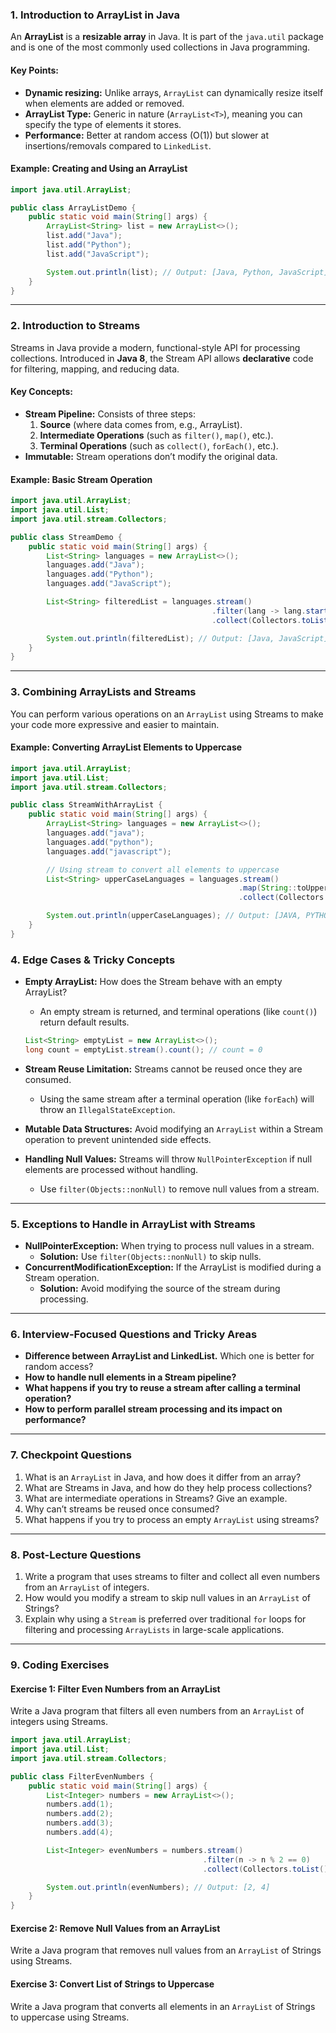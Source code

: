 ### 1. **Introduction to ArrayList in Java**
An **ArrayList** is a **resizable array** in Java. It is part of the `java.util` package and is one of the most commonly used collections in Java programming.

#### Key Points:
- **Dynamic resizing:** Unlike arrays, `ArrayList` can dynamically resize itself when elements are added or removed.
- **ArrayList Type:** Generic in nature (`ArrayList<T>`), meaning you can specify the type of elements it stores.
- **Performance:** Better at random access (O(1)) but slower at insertions/removals compared to `LinkedList`.

#### Example: Creating and Using an ArrayList
```java
import java.util.ArrayList;

public class ArrayListDemo {
    public static void main(String[] args) {
        ArrayList<String> list = new ArrayList<>();
        list.add("Java");
        list.add("Python");
        list.add("JavaScript");

        System.out.println(list); // Output: [Java, Python, JavaScript]
    }
}
```

---

### 2. **Introduction to Streams**
Streams in Java provide a modern, functional-style API for processing collections. Introduced in **Java 8**, the Stream API allows **declarative** code for filtering, mapping, and reducing data.

#### Key Concepts:
- **Stream Pipeline:** Consists of three steps:
  1. **Source** (where data comes from, e.g., ArrayList).
  2. **Intermediate Operations** (such as `filter()`, `map()`, etc.).
  3. **Terminal Operations** (such as `collect()`, `forEach()`, etc.).
- **Immutable:** Stream operations don’t modify the original data.

#### Example: Basic Stream Operation
```java
import java.util.ArrayList;
import java.util.List;
import java.util.stream.Collectors;

public class StreamDemo {
    public static void main(String[] args) {
        List<String> languages = new ArrayList<>();
        languages.add("Java");
        languages.add("Python");
        languages.add("JavaScript");

        List<String> filteredList = languages.stream()
                                             .filter(lang -> lang.startsWith("J"))
                                             .collect(Collectors.toList());

        System.out.println(filteredList); // Output: [Java, JavaScript]
    }
}
```

---

### 3. **Combining ArrayLists and Streams**
You can perform various operations on an `ArrayList` using Streams to make your code more expressive and easier to maintain.

#### Example: Converting ArrayList Elements to Uppercase
```java
import java.util.ArrayList;
import java.util.List;
import java.util.stream.Collectors;

public class StreamWithArrayList {
    public static void main(String[] args) {
        ArrayList<String> languages = new ArrayList<>();
        languages.add("java");
        languages.add("python");
        languages.add("javascript");

        // Using stream to convert all elements to uppercase
        List<String> upperCaseLanguages = languages.stream()
                                                   .map(String::toUpperCase)
                                                   .collect(Collectors.toList());

        System.out.println(upperCaseLanguages); // Output: [JAVA, PYTHON, JAVASCRIPT]
    }
}
```

### 4. **Edge Cases & Tricky Concepts**
- **Empty ArrayList:** How does the Stream behave with an empty ArrayList?
  - An empty stream is returned, and terminal operations (like `count()`) return default results.
  ```java
  List<String> emptyList = new ArrayList<>();
  long count = emptyList.stream().count(); // count = 0
  ```

- **Stream Reuse Limitation:** Streams cannot be reused once they are consumed.
  - Using the same stream after a terminal operation (like `forEach`) will throw an `IllegalStateException`.

- **Mutable Data Structures:** Avoid modifying an `ArrayList` within a Stream operation to prevent unintended side effects.

- **Handling Null Values:** Streams will throw `NullPointerException` if null elements are processed without handling.
  - Use `filter(Objects::nonNull)` to remove null values from a stream.

---

### 5. **Exceptions to Handle in ArrayList with Streams**
- **NullPointerException:** When trying to process null values in a stream.
  - **Solution:** Use `filter(Objects::nonNull)` to skip nulls.
- **ConcurrentModificationException:** If the ArrayList is modified during a Stream operation.
  - **Solution:** Avoid modifying the source of the stream during processing.

---

### 6. **Interview-Focused Questions and Tricky Areas**
- **Difference between ArrayList and LinkedList.** Which one is better for random access?
- **How to handle null elements in a Stream pipeline?**
- **What happens if you try to reuse a stream after calling a terminal operation?**
- **How to perform parallel stream processing and its impact on performance?**

---

### 7. **Checkpoint Questions**
1. What is an `ArrayList` in Java, and how does it differ from an array?
2. What are Streams in Java, and how do they help process collections?
3. What are intermediate operations in Streams? Give an example.
4. Why can’t streams be reused once consumed?
5. What happens if you try to process an empty `ArrayList` using streams?

---

### 8. **Post-Lecture Questions**
1. Write a program that uses streams to filter and collect all even numbers from an `ArrayList` of integers.
2. How would you modify a stream to skip null values in an `ArrayList` of Strings?
3. Explain why using a `Stream` is preferred over traditional `for` loops for filtering and processing `ArrayLists` in large-scale applications.

---

### 9. **Coding Exercises**

#### Exercise 1: Filter Even Numbers from an ArrayList
Write a Java program that filters all even numbers from an `ArrayList` of integers using Streams.

```java
import java.util.ArrayList;
import java.util.List;
import java.util.stream.Collectors;

public class FilterEvenNumbers {
    public static void main(String[] args) {
        List<Integer> numbers = new ArrayList<>();
        numbers.add(1);
        numbers.add(2);
        numbers.add(3);
        numbers.add(4);

        List<Integer> evenNumbers = numbers.stream()
                                           .filter(n -> n % 2 == 0)
                                           .collect(Collectors.toList());

        System.out.println(evenNumbers); // Output: [2, 4]
    }
}
```

#### Exercise 2: Remove Null Values from an ArrayList
Write a Java program that removes null values from an `ArrayList` of Strings using Streams.

#### Exercise 3: Convert List of Strings to Uppercase
Write a Java program that converts all elements in an `ArrayList` of Strings to uppercase using Streams.
